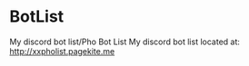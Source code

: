 # BotList
My discord bot list/Pho Bot List
My discord bot list located at: http://xxpholist.pagekite.me
